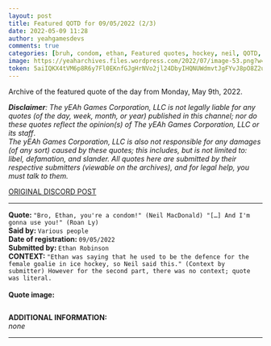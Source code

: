 ```yaml
---
layout: post
title: Featured QOTD for 09/05/2022 (2/3)
date: 2022-05-09 11:28
author: yeahgamesdevs
comments: true
categories: [bruh, condom, ethan, Featured quotes, hockey, neil, QOTD, Quotes, roan]
image: https://yeaharchives.files.wordpress.com/2022/07/image-53.png?w=510
token: 5aiIQKX4tVM6p8R6y7Fl0EKnfGJgHrNVo2jl24DbyIHQNUWdmvtJgFYvJ8pO8Z2uyMISbxBfZmxeXVTsJvImzYI8Ge2KqrGIytfjQZyOY467LHFU3fqhnIiE47RRDeYXeFmA5nebZlaX
---
```

<!-- wp:paragraph -->
<p>Archive of the featured quote of the day from Monday, May 9th, 2022. </p>
<!-- /wp:paragraph -->

<!-- wp:paragraph -->
<p><em><strong>Disclaimer</strong>: The yEAh Games Corporation, LLC is not legally liable for any quotes (of the day, week, month, or year) published in this channel; nor do these quotes reflect the opinion(s) of The yEAh Games Corporation, LLC or its staff</em>.<br><em>The yEAh Games Corporation, LLC is also not responsible for any damages (of any sort) caused by these quotes; this includes, but is not limited to: libel, defamation, and slander. All quotes here are submitted by their respective submitters (viewable on the archives), and for legal help, you must talk to them.</em><br><a href="https://cdn.discordapp.com/attachments/958100064079839303/964566123628609628/unknown.png"></a></p>
<!-- /wp:paragraph -->

<!-- wp:buttons {"layout":{"type":"flex","justifyContent":"left"}} -->
<div class="wp-block-buttons"><!-- wp:button {"textColor":"vivid-cyan-blue","align":"center","style":{"border":{"radius":"18px"}},"className":"is-style-fill"} -->
<div class="wp-block-button aligncenter is-style-fill"><a class="wp-block-button__link has-vivid-cyan-blue-color has-text-color wp-element-button" href="https://discord.com/channels/887052880782176266/958100064079839303/973369468476604466" style="border-radius:18px;">ORIGINAL DISCORD POST</a></div>
<!-- /wp:button --></div>
<!-- /wp:buttons -->

<!-- wp:separator {"align":"center","className":"is-style-wide"} -->
<hr class="wp-block-separator aligncenter has-alpha-channel-opacity is-style-wide" />
<!-- /wp:separator -->

<!-- wp:paragraph -->
<p><strong>Quote: </strong><code>"Bro, Ethan, you're a condom!" (Neil MacDonald) "[…] And I'm gonna use you!" (Roan Ly)</code><br><strong>Said by: </strong><code>Various people</code><br><strong>Date of registration: </strong><code>09/05/2022</code> <br><strong>Submitted by: </strong><code>Ethan Robinson</code><br><strong>CONTEXT: </strong><code>"Ethan was saying that he used to be the defence for the female goalie in ice hockey, so Neil said this." (Context by submitter) However for the second part, there was no context; quote was literal.<br></code><br><strong>Quote image:</strong></p>
<!-- /wp:paragraph -->

<!-- wp:image {"id":909,"sizeSlug":"large","linkDestination":"none"} -->
<figure class="wp-block-image size-large"><img src="https://yeaharchives.files.wordpress.com/2022/07/image-53.png?w=510" alt="" class="wp-image-909" /></figure>
<!-- /wp:image -->

<!-- wp:paragraph -->
<p><strong>ADDITIONAL INFORMATION:</strong><br><em>none</em></p>
<!-- /wp:paragraph -->

<!-- wp:separator {"className":"is-style-wide"} -->
<hr class="wp-block-separator has-alpha-channel-opacity is-style-wide" />
<!-- /wp:separator -->
